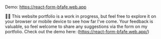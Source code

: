 Demo: https://react-form-bfafe.web.app

👷🚧 This website portfolio is a work in progress, but feel free to explore it on your browser or mobile device to see how far I've come. Your feedback is valuable, so feel welcome to share any suggestions via the form on my portfolio. Check out the demo here: (https://react-form-bfafe.web.app/)
